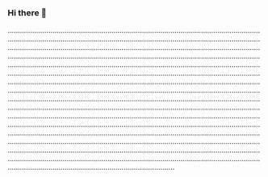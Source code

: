 ### Hi there 👋

..................................................................................................................................................................................................................................................................................................................................................................................................................................................................................................................................................................................................................................................................................................................................................................................................................................................................................................................................................................................................................................................................................................................................................................................................................................................................................................................................................................................................................................................................................................................................................................................................................................................................................................................................................................................................................................................................................................................................................................................................................................................................................................................................................
